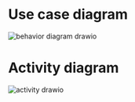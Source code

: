 # Use case diagram
![behavior diagram drawio](https://user-images.githubusercontent.com/94223235/143049197-587fd6b9-dc27-4da3-a536-fc818a163f5d.png)


# Activity diagram
![activity drawio](https://user-images.githubusercontent.com/94223235/143090493-add13664-7330-466f-a490-df2027efa72c.png)

